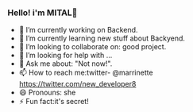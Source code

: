 ### Hello! i'm MITAL👋

- 🔭 I’m currently working on Backend.
- 🌱 I’m currently learning new stuff about Backyend.
- 👯 I’m looking to collaborate on: good project.
- 🤔 I’m looking for help with ...
- 💬 Ask me about: "Not now!".
- 📫 How to reach me:twitter- @marrinette https://twitter.com/new_developer8
- 😄 Pronouns: she
- ⚡ Fun fact:it's secret!
